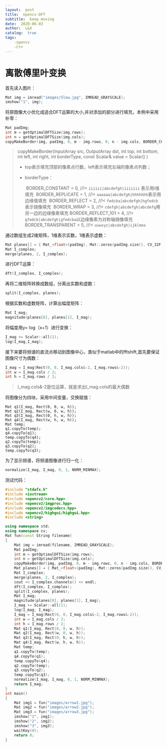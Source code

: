 ```yaml
---
layout:  post
title:  opencv-DFT
subtitle:  keep moving
date:  2020-06-03
author:  L&X
catalog:  true
tags:
    -opencv
    -C++
---
```


# 离散傅里叶变换

首先读入图片：

```c++
Mat img = imread("images/5low.jpg", IMREAD_GRAYSCALE);
imshow("1", img);
```

将原图像大小优化成适合DFT运算的大小,并对添加的部分进行填充，本例中采用补零：

```c++
Mat padImg;
int m = getOptimalDFTSize(img.rows);
int n = getOptimalDFTSize(img.cols);
copyMakeBorder(img, padImg, 0, m - img.rows, 0, n - img.cols, BORDER_CONSTANT, Scalar::all(0)); 
```

> copyMakeBorder(InputArray src, OutputArray dst, int top, int bottom, int left, int right, int borderType, const Scalar& value = Scalar() )
>
> * top表示填充顶部的像素点行数，left表示填充左端的像素点列数；
>
> * borderType：
>
>   ​    BORDER_CONSTANT    = 0, //!< `iiiiii|abcdefgh|iiiiiii`  表示用i值填充
>   ​    BORDER_REPLICATE   = 1, //!< `aaaaaa|abcdefgh|hhhhhhh`表示用边缘值填充
>   ​    BORDER_REFLECT     = 2, //!< `fedcba|abcdefgh|hgfedcb`表示镜像填充
>   ​    BORDER_WRAP        = 3, //!< `cdefgh|abcdefgh|abcdefg`用另一边的边缘像素填充
>   ​    BORDER_REFLECT_101 = 4, //!< `gfedcb|abcdefgh|gfedcba`以边缘像素为对称轴镜像填充
>   ​    BORDER_TRANSPARENT = 5, //!< `uvwxyz|abcdefgh|ijklmno`

通过数组生成2维矩阵，1维表示实数，1维表示虚数：

```c++
Mat planes[] = { Mat_<float>(padImg), Mat::zeros(padImg.size(), CV_32F) };
Mat I_complex;
merge(planes, 2, I_complex);
```

进行DFT运算：

```c++
dft(I_complex, I_complex);
```

再将二维矩阵转换成数组，分离出实数和虚数：

```c++
split(I_complex, planes);
```

根据实数和虚数矩阵，计算出幅度矩阵：

```c++
Mat I_mag;
magnitude(planes[0], planes[1], I_mag);
```

将幅度用y= log（x+1）进行变换：

```c++
I_mag += Scalar::all(1);
log(I_mag,I_mag);
```

接下来要将频谱的直流点移动到图像中心，类似于matlab中的fftshift,首先要保证图像尺寸为偶数：

```C++
I_mag = I_mag(Rect(0, 0, I_mag.cols&-2, I_mag.rows&-2));
int w = I_mag.cols / 2;
int h = I_mag.rows / 2;
```

> I_mag.cols&-2是位运算，就是求出I_mag.cols的最大偶数

将图像分为四块，采用中间变量，交换赋值：

```
Mat q1(I_mag, Rect(0, 0, w, h));
Mat q2(I_mag, Rect(w, 0, w, h));
Mat q3(I_mag, Rect(0, h, w, h));
Mat q4(I_mag, Rect(w, h, w, h));
Mat temp;
q1.copyTo(temp);
q4.copyTo(q1);
temp.copyTo(q4);
q2.copyTo(temp);
q3.copyTo(q2);
temp.copyTo(q3);
```

为了显示频谱，将频谱图像进行归一化：

```c++
normalize(I_mag, I_mag, 0, 1, NORM_MINMAX);
```

测试代码：

```c++
#include "stdafx.h"
#include <iostream>
#include <opencv2/core.hpp>
#include <opencv2/imgproc.hpp>
#include <opencv2/imgcodecs.hpp>
#include <opencv2/highgui/highgui.hpp>
#include <string>

using namespace std;
using namespace cv;
Mat fun(const String filename)
{
	Mat img = imread(filename, IMREAD_GRAYSCALE);
	Mat padImg;
	int m = getOptimalDFTSize(img.rows);
	int n = getOptimalDFTSize(img.cols);
	copyMakeBorder(img, padImg, 0, m - img.rows, 0, n - img.cols, BORDER_CONSTANT, Scalar::all(0)); 
	Mat planes[] = { Mat_<float>(padImg), Mat::zeros(padImg.size(), CV_32F) };
	Mat I_complex;
	merge(planes, 2, I_complex);
	cout << I_complex.channels() << endl;
	dft(I_complex, I_complex);
	split(I_complex, planes);
	Mat I_mag;
	magnitude(planes[0], planes[1], I_mag);
	I_mag += Scalar::all(1);
	log(I_mag, I_mag);
	I_mag = I_mag(Rect(0, 0, I_mag.cols&-2, I_mag.rows&-2));
	int w = I_mag.cols / 2;
	int h = I_mag.rows / 2;
	Mat q1(I_mag, Rect(0, 0, w, h));
	Mat q2(I_mag, Rect(w, 0, w, h));
	Mat q3(I_mag, Rect(0, h, w, h));
	Mat q4(I_mag, Rect(w, h, w, h));
	Mat temp;
	q1.copyTo(temp);
	q4.copyTo(q1);
	temp.copyTo(q4);
	q2.copyTo(temp);
	q3.copyTo(q2);
	temp.copyTo(q3);
	normalize(I_mag, I_mag, 0, 1, NORM_MINMAX);
	return I_mag;
}
int main()
{
	Mat img1 = fun("images/arrow1.jpg");
	Mat img2 = fun("images/arrow2.jpg");
	Mat img3 = fun("images/arrow3.jpg");
	imshow("1", img1);
	imshow("2", img2);
	imshow("3", img3);
	waitKey(0);
    return 0;
}
```

